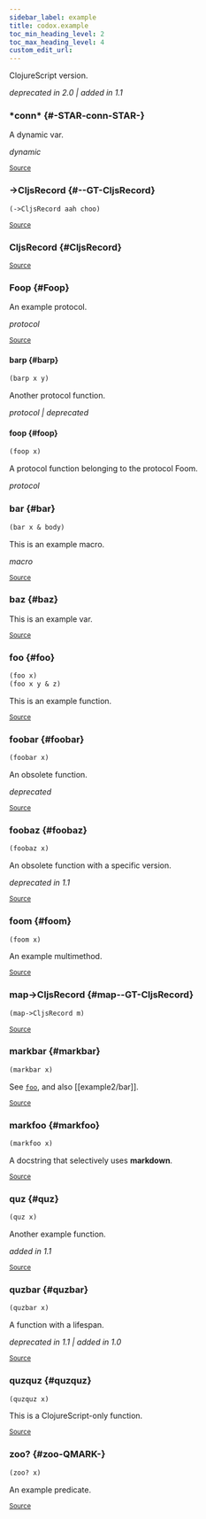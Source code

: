 ```yaml
---
sidebar_label: example
title: codox.example
toc_min_heading_level: 2
toc_max_heading_level: 4
custom_edit_url:
---
```


ClojureScript version.

*deprecated in 2.0 | added in 1.1*





### \*conn\* {#-STAR-conn-STAR-}


A dynamic var.

*dynamic*

<p><sub><a href="/blob/master/test/projects/codox/example/src/clojure/codox/example.clj#L73-L75">Source</a></sub></p>

### \-&gt;CljsRecord {#--GT-CljsRecord}
``` clojure
(->CljsRecord aah choo)
```

<p><sub><a href="/blob/master/test/projects/codox/example/src/clojure/codox/example.cljs#L13-L13">Source</a></sub></p>

### CljsRecord {#CljsRecord}

<p><sub><a href="/blob/master/test/projects/codox/example/src/clojure/codox/example.cljs#L13-L13">Source</a></sub></p>

### Foop {#Foop}


An example protocol.

*protocol*

<p><sub><a href="/blob/master/test/projects/codox/example/src/clojure/codox/example.clj#L46-L49">Source</a></sub></p>

#### barp {#barp}
``` clojure
(barp x y)
```


Another protocol function.

*protocol | deprecated*


#### foop {#foop}
``` clojure
(foop x)
```


A protocol function belonging to the protocol Foom.

*protocol*


### bar {#bar}
``` clojure
(bar x & body)
```


This is an example macro.

*macro*

<p><sub><a href="/blob/master/test/projects/codox/example/src/clojure/codox/example.clj#L14-L16">Source</a></sub></p>

### baz {#baz}


This is an example var.
<p><sub><a href="/blob/master/test/projects/codox/example/src/clojure/codox/example.clj#L18-L20">Source</a></sub></p>

### foo {#foo}
``` clojure
(foo x)
(foo x y & z)
```


This is an example function.
<p><sub><a href="/blob/master/test/projects/codox/example/src/clojure/codox/example.clj#L9-L12">Source</a></sub></p>

### foobar {#foobar}
``` clojure
(foobar x)
```


An obsolete function.

*deprecated*

<p><sub><a href="/blob/master/test/projects/codox/example/src/clojure/codox/example.clj#L31-L34">Source</a></sub></p>

### foobaz {#foobaz}
``` clojure
(foobaz x)
```


An obsolete function with a specific version.

*deprecated in 1.1*

<p><sub><a href="/blob/master/test/projects/codox/example/src/clojure/codox/example.clj#L36-L39">Source</a></sub></p>

### foom {#foom}
``` clojure
(foom x)
```


An example multimethod.
<p><sub><a href="/blob/master/test/projects/codox/example/src/clojure/codox/example.clj#L51-L54">Source</a></sub></p>

### map\-&gt;CljsRecord {#map--GT-CljsRecord}
``` clojure
(map->CljsRecord m)
```

<p><sub><a href="/blob/master/test/projects/codox/example/src/clojure/codox/example.cljs#L13-L13">Source</a></sub></p>

### markbar {#markbar}
``` clojure
(markbar x)
```


See [`foo`](#foo), and also [[example2/bar]].
<p><sub><a href="/blob/master/test/projects/codox/example/src/clojure/codox/example.clj#L68-L71">Source</a></sub></p>

### markfoo {#markfoo}
``` clojure
(markfoo x)
```


A docstring that selectively uses **markdown**.
<p><sub><a href="/blob/master/test/projects/codox/example/src/clojure/codox/example.clj#L63-L66">Source</a></sub></p>

### quz {#quz}
``` clojure
(quz x)
```


Another example function.

*added in 1.1*

<p><sub><a href="/blob/master/test/projects/codox/example/src/clojure/codox/example.clj#L26-L29">Source</a></sub></p>

### quzbar {#quzbar}
``` clojure
(quzbar x)
```


A function with a lifespan.

*deprecated in 1.1 | added in 1.0*

<p><sub><a href="/blob/master/test/projects/codox/example/src/clojure/codox/example.clj#L41-L44">Source</a></sub></p>

### quzquz {#quzquz}
``` clojure
(quzquz x)
```


This is a ClojureScript-only function.
<p><sub><a href="/blob/master/test/projects/codox/example/src/clojure/codox/example.cljs#L9-L11">Source</a></sub></p>

### zoo? {#zoo-QMARK-}
``` clojure
(zoo? x)
```


An example predicate.
<p><sub><a href="/blob/master/test/projects/codox/example/src/clojure/codox/example.clj#L22-L24">Source</a></sub></p>
